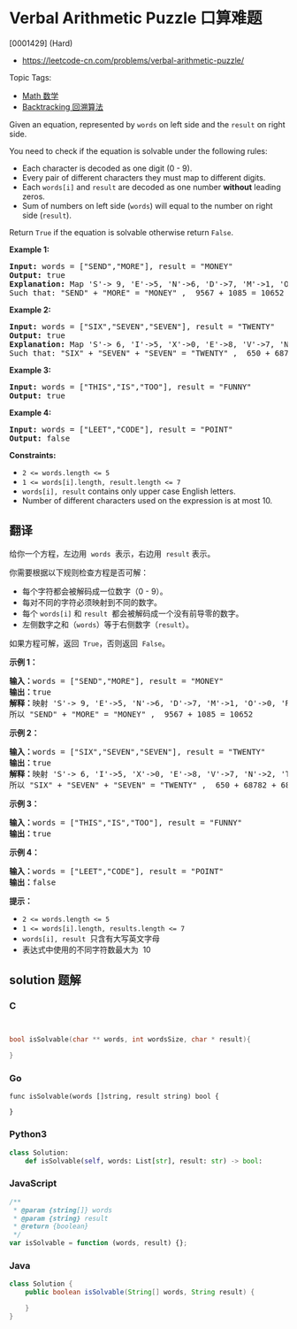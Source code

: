 # Verbal Arithmetic Puzzle 口算难题

[0001429] (Hard)

- https://leetcode-cn.com/problems/verbal-arithmetic-puzzle/

Topic Tags:

- [Math 数学](https://leetcode-cn.com/tag/math/)
- [Backtracking 回溯算法](https://leetcode-cn.com/tag/backtracking/)

Given an equation, represented by `words` on left side and the `result` on right side.

You need to check if the equation is solvable under the following rules:

- Each character is decoded as one digit (0 - 9).
- Every pair of different characters they must map to different digits.
- Each `words[i]` and `result` are decoded as one number **without** leading zeros.
- Sum of numbers on left side (`words`) will equal to the number on right side (`result`).

Return `True` if the equation is solvable otherwise return `False`.

**Example 1:**

<pre><strong>Input:</strong> words = ["SEND","MORE"], result = "MONEY"
<strong>Output:</strong> true
<strong>Explanation:</strong> Map 'S'-&gt; 9, 'E'-&gt;5, 'N'-&gt;6, 'D'-&gt;7, 'M'-&gt;1, 'O'-&gt;0, 'R'-&gt;8, 'Y'-&gt;'2'
Such that: "SEND" + "MORE" = "MONEY" ,  9567 + 1085 = 10652</pre>

**Example 2:**

<pre><strong>Input:</strong> words = ["SIX","SEVEN","SEVEN"], result = "TWENTY"
<strong>Output:</strong> true
<strong>Explanation:</strong> Map 'S'-&gt; 6, 'I'-&gt;5, 'X'-&gt;0, 'E'-&gt;8, 'V'-&gt;7, 'N'-&gt;2, 'T'-&gt;1, 'W'-&gt;'3', 'Y'-&gt;4
Such that: "SIX" + "SEVEN" + "SEVEN" = "TWENTY" ,  650 + 68782 + 68782 = 138214</pre>

**Example 3:**

<pre><strong>Input:</strong> words = ["THIS","IS","TOO"], result = "FUNNY"
<strong>Output:</strong> true
</pre>

**Example 4:**

<pre><strong>Input:</strong> words = ["LEET","CODE"], result = "POINT"
<strong>Output:</strong> false
</pre>

**Constraints:**

- `2 <= words.length <= 5`
- `1 <= words[i].length, result.length <= 7`
- `words[i], result` contains only upper case English letters.
- Number of different characters used on the expression is at most 10.

## 翻译

给你一个方程，左边用  `words`  表示，右边用  `result` 表示。

你需要根据以下规则检查方程是否可解：

- 每个字符都会被解码成一位数字（0 - 9）。
- 每对不同的字符必须映射到不同的数字。
- 每个 `words[i]` 和 `result`  都会被解码成一个没有前导零的数字。
- 左侧数字之和（`words`）等于右侧数字（`result`）。

如果方程可解，返回  `True`，否则返回  `False`。

**示例 1：**

<pre><strong>输入：</strong>words = ["SEND","MORE"], result = "MONEY"
<strong>输出：</strong>true
<strong>解释：</strong>映射 'S'-&gt; 9, 'E'-&gt;5, 'N'-&gt;6, 'D'-&gt;7, 'M'-&gt;1, 'O'-&gt;0, 'R'-&gt;8, 'Y'-&gt;'2'
所以 "SEND" + "MORE" = "MONEY" ,  9567 + 1085 = 10652</pre>

**示例 2：**

<pre><strong>输入：</strong>words = ["SIX","SEVEN","SEVEN"], result = "TWENTY"
<strong>输出：</strong>true
<strong>解释：</strong>映射 'S'-&gt; 6, 'I'-&gt;5, 'X'-&gt;0, 'E'-&gt;8, 'V'-&gt;7, 'N'-&gt;2, 'T'-&gt;1, 'W'-&gt;'3', 'Y'-&gt;4
所以 "SIX" + "SEVEN" + "SEVEN" = "TWENTY" ,  650 + 68782 + 68782 = 138214</pre>

**示例 3：**

<pre><strong>输入：</strong>words = ["THIS","IS","TOO"], result = "FUNNY"
<strong>输出：</strong>true
</pre>

**示例 4：**

<pre><strong>输入：</strong>words = ["LEET","CODE"], result = "POINT"
<strong>输出：</strong>false
</pre>

**提示：**

- `2 <= words.length <= 5`
- `1 <= words[i].length, results.length <= 7`
- `words[i], result`  只含有大写英文字母
- 表达式中使用的不同字符数最大为  10

## solution 题解

### C

```c


bool isSolvable(char ** words, int wordsSize, char * result){

}
```

### Go

```golang
func isSolvable(words []string, result string) bool {

}
```

### Python3

```python
class Solution:
    def isSolvable(self, words: List[str], result: str) -> bool:
```

### JavaScript

```javascript
/**
 * @param {string[]} words
 * @param {string} result
 * @return {boolean}
 */
var isSolvable = function (words, result) {};
```

### Java

```java
class Solution {
    public boolean isSolvable(String[] words, String result) {

    }
}
```
